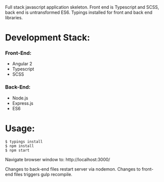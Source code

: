 Full stack javascript application skeleton. Front end is Typescript and SCSS,
back end is untransformed ES6. Typings installed for front and back end libraries.

# Development Stack:

### Front-End:

* Angular 2
* Typescript
* SCSS

### Back-End:

* Node.js
* Express.js
* ES6

# Usage:

```
$ typings install
$ npm install
$ npm start
```

Navigate browser window to: http://localhost:3000/

Changes to back-end files restart server via nodemon.
Changes to front-end files triggers gulp recompile.